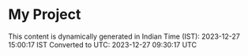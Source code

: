 # My Project

This content is dynamically generated in Indian Time (IST): 2023-12-27 15:00:17 IST
Converted to UTC: 2023-12-27 09:30:17 UTC
